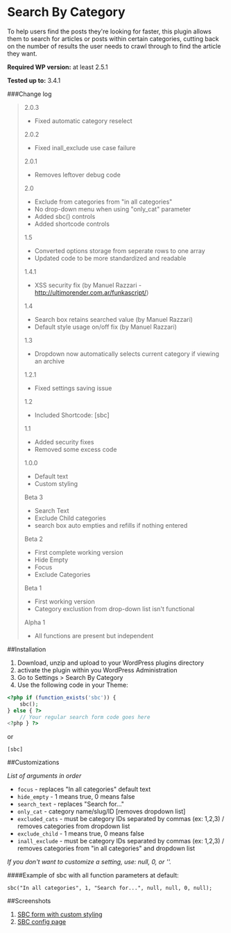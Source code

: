 Search By Category
==================

To help users find the posts they're looking for faster, this plugin allows them to search for articles or posts within certain categories, cutting back on the number of results the user needs to crawl through to find the article they want.

**Required WP version:** at least 2.5.1

**Tested up to:** 3.4.1

###Change log
> 
> 2.0.3
>  - Fixed automatic category reselect
> 
> 2.0.2
>  - Fixed inall_exclude use case failure
> 
> 2.0.1
>  - Removes leftover debug code
> 
> 2.0
>  - Exclude from categories from "in all categories"
>  - No drop-down menu when using "only_cat" parameter
>  - Added sbc() controls
>  - Added shortcode controls
> 
> 1.5
>  - Converted options storage from seperate rows to one array
>  - Updated code to be more standardized and readable
> 
> 1.4.1
>  - XSS security fix (by Manuel Razzari - http://ultimorender.com.ar/funkascript/)
> 
> 1.4
>  - Search box retains searched value (by Manuel Razzari)
>  - Default style usage on/off fix (by Manuel Razzari)
> 
> 1.3
>  - Dropdown now automatically selects current category if viewing an archive
> 
> 1.2.1
>  - Fixed settings saving issue
> 
> 1.2
>  - Included Shortcode: [sbc]
> 
> 1.1
>  - Added security fixes
>  - Removed some excess code
> 
> 1.0.0
>  - Default text
>  - Custom styling
> 
> Beta 3
>  - Search Text
>  - Exclude Child categories
>  - search box auto empties and refills if nothing entered
> 
> Beta 2
>  - First complete working version
>  - Hide Empty
>  - Focus
>  - Exclude Categories
> 
> Beta 1
>  - First working version
>  - Category exclustion from drop-down list isn't functional
> 
> Alpha 1
>  - All functions are present but independent

##Installation

1. Download, unzip and upload to your WordPress plugins directory
2. activate the plugin within you WordPress Administration
3. Go to Settings > Search By Category
4. Use the following code in your Theme:
```php
<?php if (function_exists('sbc')) { 
	sbc();
} else { ?>
	// Your regular search form code goes here
<?php } ?>
```
or
```
[sbc]
```

##Customizations

*List of arguments in order*

+ ```focus``` - replaces "In all categories" default text
+ ```hide_empty``` - 1 means true, 0 means false
+ ```search_text``` - replaces "Search  for..."
+ ```only_cat``` - category name/slug/ID [removes dropdown list]
+ ```excluded_cats``` - must be category IDs separated by commas (ex: 1,2,3) / removes categories from dropdown list
+ ```exclude_child``` - 1 means true, 0 means false
+ ```inall_exclude``` - must be category IDs separated by commas (ex: 1,2,3) / removes categories from "in all categories" and dropdown list

*If you don't want to customize a setting, use: null, 0, or ''.*

####Example of sbc with all function parameters at default:
```
sbc("In all categories", 1, "Search for...", null, null, 0, null);
```

##Screenshots

1. [SBC form with custom styling](https://github.com/JonathanWolfe/Search-By-Category/blob/master/screenshot-1.png)
2. [SBC config page](https://github.com/JonathanWolfe/Search-By-Category/blob/master/screenshot-2.png)